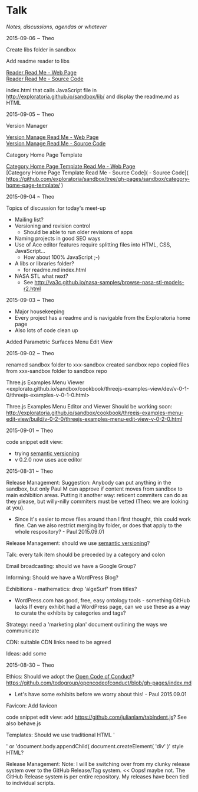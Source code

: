 Talk
===

_Notes, discussions, agendas or whatever_


2015-09-06 ~ Theo

Create libs folder in sandbox

Add readme reader to libs

[Reader Read Me - Web Page]( http://exploratoria.github.io/sandbox/lib/reader/index.html )  
[Reader Read Me - Source Code]( https://github.com/exploratoria/sandbox/tree/gh-pages/lib/reader/ )

index.html that calls JavaScript file in http://exploratoria.github.io/sandbox/lib/ and display the readme.md as HTML



2015-09-05 ~ Theo

Version Manager

[Version Manage Read Me - Web Page]( http://exploratoria.github.io/sandbox/sandbox/version-manage/index.html )  
[Version Manage Read Me - Source Code]( https://github.com/exploratoria/sandbox/tree/gh-pages/sandbox/version-manage/ )  

Category Home Page Template

[Category Home Page Template Read Me - Web Page]( http://exploratoria.github.io/sandbox/sandbox/category-home-page-template/index.html )  
[Category Home Page Template Read Me - Source Code]( - Source Code]( https://github.com/exploratoria/sandbox/tree/gh-pages/sandbox/category-home-page-template/ )  


2015-09-04 ~ Theo

Topics of discussion for today's meet-up

* Mailing list?
* Versioning and revision control
	* Should be able to run older revisions of apps
* Naming projects in good SEO ways
* Use of Ace editor features require splitting files into HTML, CSS, JavaScript...
	* How about 100% JavaScript ;-)
* A libs or libraries folder?
	* for readme.md index.html
* NASA STL what next?
	* See http://va3c.github.io/nasa-samples/browse-nasa-stl-models-r2.html


2015-09-03 ~ Theo

* Major housekeeping
* Every project has a readme and is navigable from the Exploratoria home page
* Also lots of code clean up

Added Parametric Surfaces Menu Edit View


2015-09-02 ~ Theo

renamed sandbox folder to xxx-sandbox
created sandbox repo
copied files from xxx-sandbox folder to sandbox repo

Three.js Examples Menu Viewer 
<explorato.github.io/sandbox/cookbook/threejs-examples-view/dev/v-0-1-0/threejs-examples-v-0-1-0.html>

Three.js Examples Menu Editor and Viewer
Should be working soon:
<http://exploratoria.github.io/sandbox/cookbook/threejs-examples-menu-edit-view/build/v-0-2-0/threejs-examples-menu-edit-view-v-0-2-0.html>



2015-09-01 ~ Theo

code snippet edit view: 
* trying [semantic versioning]( http://semver.org/ )
* v 0.2.0 now uses ace editor


2015-08-31 ~ Theo

Release Management: Suggestion: Anybody can put anything in the sandbox, but only Paul M can approve if content moves from sandbox to main exhibition areas.
Putting it another way: reticent commiters can do as they please, but willy-nilly commiters must be vetted (Theo: we are looking at you).

* Since it's easier to move files around than I first thought, this could work fine. Can we also restrict merging by folder, or does that apply to the whole respository? - Paul 2015.09.01

Release Management: should we use [semantic versioning]( http://semver.org/ )?

Talk: every talk item should be preceded by a category and colon

Email broadcasting: should we have a Google Group?

Informing: Should we have a WordPress Blog?

Exhibitions - mathematics: drop 'algeSurf' from titles?

* WordPress.com has good, free, easy ontology tools - something GitHub lacks 
If every exhibit had a WordPress page, can we use these as a way to curate the exhibits by categories and tags? 

Strategy: need a 'marketing plan' document outlining the ways we communicate

CDN: suitable CDN links need to be agreed

Ideas: add some

2015-08-30 ~ Theo

Ethics: Should we adopt the [Open Code of Conduct]( http://todogroup.org/opencodeofconduct/ )?  
<https://github.com/todogroup/opencodeofconduct/blob/gh-pages/index.md>

* Let's have some exhibits before we worry about this! - Paul 2015.09.01

Favicon: Add favicon

code snippet edit view: add <https://github.com/julianlam/tabIndent.js>? See also behave.js 

Templates: Should we use traditional HTML '<div></div>' or 'document.body.appendChild( document.createElement( 'div' )' style HTML?

Release Management: Note: I will be switching over from my clunky release system over to the GitHub Release/Tag system.
<< Oops! maybe not. The GitHub Release system is per entire repository. My releases have been tied to individual scripts.


